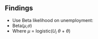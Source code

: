 ## Findings
- Use Beta likelihood on unemployment:
- Beta($\mu$,$\sigma$)
- Where $\mu$ = logistic($U_i$ $\theta$ + $\theta$)
